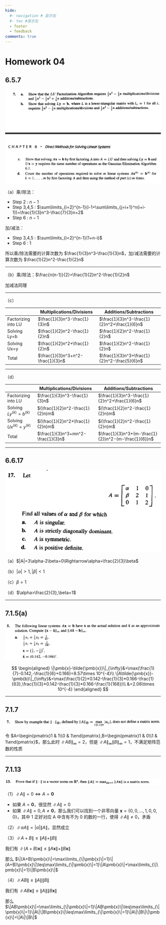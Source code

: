 ```yaml
---
hide:
  #- navigation # 显示右
  #- toc #显示左
  - footer
  - feedback
comments: true
--- 
```


# Homework 04

## 6.5.7

![](../../../assets/Pasted%20image%2020250315011317.png)

（a）乘/除法：

- Step 2 : $n-1$
- Step 3,4,5 : $\sum\limits_{i=2}^{n-1}(i-1+\sum\limits_{j=i+1}^n(i+i-1))=\frac{1}{3}n^3-\frac{7}{3}n+2$
- Step 6 : $n-1$

加/减法：

- Step 3,4,5 : $\sum\limits_{i=2}^{n-1}(1+n-i)$
- Step 6 : 1

所以乘/除法需要的计算次数为 $\frac{1}{3}n^3-\frac{1}{3}n$，加/减法需要的计算次数为 $\frac{1}{2}n^2-\frac{1}{2}n$
***
（b）乘/除法：$\frac{n(n-1)}{2}=\frac{1}{2}n^2-\frac{1}{2}n$

加减法同理
***
（c）

|                     | Multiplications/Divisions         | Additions/Subtractions                       |
| ------------------- | --------------------------------- | -------------------------------------------- |
| Factorizing into LU | $\frac{1}{3}n^3-\frac{1}{3}n$     | $\frac{1}{3}n^3-\frac{1}{2}n^2+\frac{1}{6}n$ |
| Solving Ly=b        | $\frac{1}{2}n^2-\frac{1}{2}n$     | $\frac{1}{2}n^2-\frac{1}{2}n$                |
| Solving Ux=y        | $\frac{1}{2}n^2+\frac{1}{2}n$     | $\frac{1}{2}n^2-\frac{1}{2}n$                |
| Total               | $\frac{1}{3}n^3+n^2-\frac{1}{3}n$ | $\frac{1}{3}n^3+\frac{1}{2}n^2-\frac{5}{6}n$ |
***
（d）


|                            | Multiplications/Divisions          | Additions/Subtractions                               |
| -------------------------- | ---------------------------------- | ---------------------------------------------------- |
| Factorizing into LU        | $\frac{1}{3}n^3-\frac{1}{3}n$      | $\frac{1}{3}n^3-\frac{1}{2}n^2+\frac{1}{6}n$         |
| Solving $Ly^{(k)}=b^{(k)}$ | $(\frac{1}{2}n^2-\frac{1}{2}n)m$   | $(\frac{1}{2}n^2-\frac{1}{2}n)m$                     |
| Solving $Ux^{(k)}=y^{(k)}$ | $(\frac{1}{2}n^2+\frac{1}{2}n)m$   | $(\frac{1}{2}n^2-\frac{1}{2}n)m$                     |
| Total                      | $\frac{1}{3}n^3+mn^2-\frac{1}{3}n$ | $\frac{1}{3}n^3+(m-\frac{1}{2})n^2-(m-\frac{1}{6})n$ |
***
## 6.6.17

![](../../../assets/Pasted%20image%2020250315011423.png)

（a）$|A|=3\alpha-2\beta=0\Rightarrow\alpha=\frac{2}{3}\beta$

（b）$|\alpha|>1,|\beta|<1$

（c）$\beta=1$

（d）$\alpha>\frac{2}{3},\beta=1$
***
## 7.1.5(a)

![](../../../assets/Pasted%20image%2020250315011539.png)

$$
\begin{aligned}
\|\pmb{x}-\tilde{\pmb{x}}\|_{\infty}&=\max(\frac{1}{7}-0.142,-\frac{1}{6}+0.166)=8.57\times 10^{-4}\\
\|A\tilde{\pmb{x}}-\pmb{b}\|_{\infty}&=\max(\frac{1}{2}*0.142-\frac{1}{3}*0.166-\frac{1}{63},\frac{1}{3}*0.142-\frac{1}{3}*0.166-\frac{1}{168})\\
&=2.06\times 10^{-4}
\end{aligned}
$$
***
## 7.1.7

![](../../../assets/Pasted%20image%2020250315011618.png)

令 $A=\begin{pmatrix}1 & 1\\0 & 1\end{pmatrix},B=\begin{pmatrix}1 & 0\\1 & 1\end{pmatrix}$，那么此时 $\|AB\|_{\infty}=2$，但是 $\|A\|_{\infty}\|B\|_{\infty}=1$，不满足矩阵范数的性质
***
## 7.1.13

![](../../../assets/Pasted%20image%2020250315011659.png)

（1）$\|A\|=0\Leftrightarrow A=\pmb{0}$

- 如果 $A=\pmb{0}$，很显然 $\|A\|=0$
- 如果 $\|A\|=0,A\not=\pmb{0}$，那么我们可以找到一个非零向量 $\pmb{x}=\{0,0,...,1,0,0,0\}$，其中 1 正好对应 A 中含有不为 0 的数的一行，使得 $\|A\|\not=0$，矛盾

（2）$\|\alpha A\|=|\alpha|\|A\|$，显然成立

（3）$\|A+B\|\leq\|A\|+\|B\|$

我们有 $\|(A+B)\pmb{x}\|\leq\|A\pmb{x}\|+\|B\pmb{x}\|$

那么 $\|(A+B)\pmb{x}\|=\max\limits_{\|\pmb{x}\|=1}\|(A+B)\pmb{x}\|\leq\max\limits_{\|\pmb{x}\|=1}\|A\pmb{x}\|+\max\limits_{\|\pmb{x}\|=1}\|B\pmb{x}\|$

（4）$\|AB\|\leq\|A\|\|B\|$

我们有 $\|AB\pmb{x}\|\leq\|A\|\|B\pmb{x}\|$

那么 $\|AB\pmb{x}\|=\max\limits_{\|\pmb{x}\|=1}\|AB\pmb{x}\|\leq\max\limits_{\|\pmb{x}\|=1}\|A\|\|B\pmb{x}\|\leq\max\limits_{\|\pmb{x}\|=1}\|A\|\|B\|\|\pmb{x}\|=\|A\|\|B\|$
